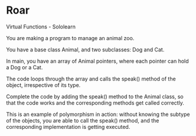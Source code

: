 # Roar
Virtual Functions - Sololearn

You are making a program to manage an animal zoo. 

You have a base class Animal, and two subclasses: Dog and Cat. 

In main, you have an array of Animal pointers, where each pointer can hold a Dog or a Cat. 

The code loops through the array and calls the speak() method of the object, irrespective of its type. 

Complete the code by adding the speak() method to the Animal class, so that the code works and the corresponding methods get called correctly.

This is an example of polymorphism in action: without knowing the subtype of the objects, you are able to call the speak() method, and the corresponding implementation is getting executed.
